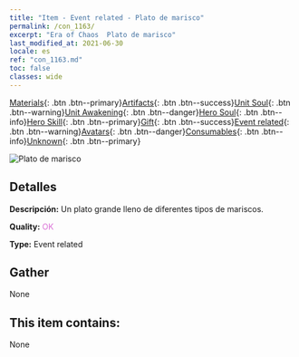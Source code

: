 ```yaml
---
title: "Item - Event related - Plato de marisco"
permalink: /con_1163/
excerpt: "Era of Chaos  Plato de marisco"
last_modified_at: 2021-06-30
locale: es
ref: "con_1163.md"
toc: false
classes: wide
---
```

 [Materials](/ItemsES/){: .btn .btn--primary}[Artifacts](/ItemsES/Artifacts/){: .btn .btn--success}[Unit Soul](/ItemsES/UnitSoul/){: .btn .btn--warning}[Unit Awakening](/ItemsES/UnitAwakening/){: .btn .btn--danger}[Hero Soul](/ItemsES/HeroSoul/){: .btn .btn--info}[Hero Skill](/ItemsES/HeroSkill/){: .btn .btn--primary}[Gift](/ItemsES/Gift/){: .btn .btn--success}[Event related](/ItemsES/Events/){: .btn .btn--warning}[Avatars](/ItemsES/Avatars/){: .btn .btn--danger}[Consumables](/ItemsES/Consumables/){: .btn .btn--info}[Unknown](/ItemsES/Unknown/){: .btn .btn--primary}

 ![Plato de marisco](/images/t/i_8150013.png)

## Detalles
 **Descripción:** Un plato grande lleno de diferentes tipos de mariscos.

 **Quality:** <span style="color: #DA70D6">OK</span>

 **Type:** Event related

## Gather

  None

## This item contains:

  None

